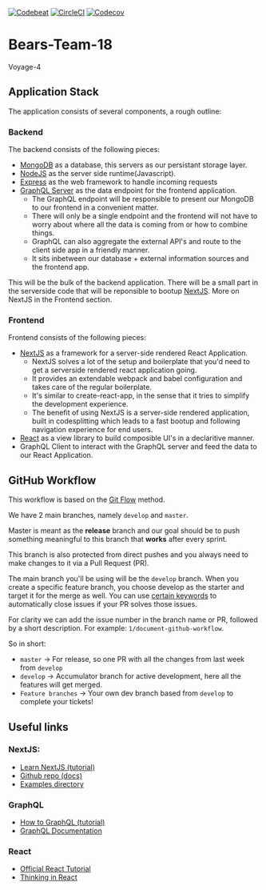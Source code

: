[![Codebeat](https://codebeat.co/badges/3f9a7060-9573-4ba4-9c2f-3374b47f8509)](https://codebeat.co/projects/github-com-chingu-voyage4-bears-team-18-develop)
[![CircleCI](https://circleci.com/gh/chingu-voyage4/Bears-Team-18.svg?style=svg)](https://circleci.com/gh/chingu-voyage4/Bears-Team-18)
[![Codecov](https://codecov.io/gh/chingu-voyage4/Bears-Team-18/branch/develop/graph/badge.svg)](https://codecov.io/gh/chingu-voyage4/Bears-Team-18)

# Bears-Team-18

Voyage-4

## Application Stack

The application consists of several components, a rough outline:

### Backend

The backend consists of the following pieces:

* [MongoDB](https://www.mongodb.com/) as a database, this servers as our persistant storage layer.
* [NodeJS](https://nodejs.org/en/) as the server side runtime(Javascript).
* [Express](https://github.com/expressjs/express) as the web framework to handle incoming requests
* [GraphQL Server](http://graphql.org/learn/) as the data endpoint for the frontend application.
  * The GraphQL endpoint will be responsible to present our MongoDB to our frontend in a convenient matter.
  * There will only be a single endpoint and the frontend will not have to worry about where all the data is coming from or how to combine things.
  * GraphQL can also aggregate the external API's and route to the client side app in a friendly manner.
  * It sits inbetween our database + external information sources and the frontend app.

This will be the bulk of the backend application. There will be a small part in the serverside code that will be reponsible to bootup [NextJS](https://github.com/zeit/next.js/). More on NextJS in the Frontend section.

### Frontend

Frontend consists of the following pieces:

* [NextJS](https://github.com/zeit/next.js/) as a framework for a server-side rendered React Application.
  * NextJS solves a lot of the setup and boilerplate that you'd need to get a serverside rendered react application going.
  * It provides an extendable webpack and babel configuration and takes care of the regular boilerplate.
  * It's similar to create-react-app, in the sense that it tries to simplify the development experience.
  * The benefit of using NextJS is a server-side rendered application, built in codesplitting which leads to a fast bootup and following navigation experience for end users.
* [React](https://reactjs.org/) as a view library to build composible UI's in a declaritive manner.
* GraphQL Client to interact with the GraphQL server and feed the data to our React Application.

## GitHub Workflow

This workflow is based on the [Git Flow](http://danielkummer.github.io/git-flow-cheatsheet/) method.

We have 2 main branches, namely `develop` and `master`.

Master is meant as the **release** branch and our goal should be to push something meaningful to this branch that **works** after every sprint.

This branch is also protected from direct pushes and you always need to make changes to it via a Pull Request (PR).

The main branch you'll be using will be the `develop` branch.
When you create a specific feature branch, you choose develop as the starter and target it for the merge as well. You can use [certain keywords](https://help.github.com/articles/closing-issues-using-keywords/) to automatically close issues if your PR solves those issues.

For clarity we can add the issue number in the branch name or PR, followed by a short description. For example:
`1/document-github-workflow`.

So in short:

* `master` -> For release, so one PR with all the changes from last week from `develop`
* `develop` -> Accumulator branch for active development, here all the features will get merged.
* `Feature branches` -> Your own dev branch based from `develop` to complete your tickets!

## Useful links

### NextJS:

* [Learn NextJS (tutorial)](https://learnnextjs.com/)
* [Github repo (docs)](https://github.com/zeit/next.js/)
* [Examples directory](https://github.com/zeit/next.js/tree/canary/examples)

### GraphQL

* [How to GraphQL (tutorial)](https://www.howtographql.com/)
* [GraphQL Documentation](http://graphql.org/learn/)

### React

* [Official React Tutorial](https://reactjs.org/tutorial/tutorial.html)
* [Thinking in React](https://reactjs.org/docs/thinking-in-react.html)

